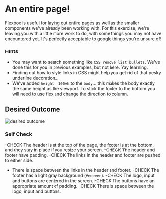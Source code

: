 # An entire page!

Flexbox is useful for laying out entire pages as well as the smaller components we've already been working with. For this exercise, we're leaving you with a little more work to do, with some things you may not have encountered yet. It's perfectly acceptable to google things you're unsure of!

### Hints
- You may want to search something like `CSS remove list bullets`.  We've done this for you in previous examples, but not here. Yay learning.
- Finding out how to style links in CSS might help you get rid of that pesky underline decoration...
- We've added `height: 100vh` to the `body`... this makes the body exactly the same height as the viewport. To stick the footer to the bottom you will need to use flex and change the direction to column.

## Desired Outcome
![desired outcome](./desired-outcome.png)

### Self Check

-CHECK The header is at the top of the page, the footer is at the bottom, and they stay in place if you resize your screen. 
-CHECK The header and footer have padding. 
-CHECK The links in the header and footer are pushed to either side. 
- There is space between the links in the header and footer.
-CHECK The footer has a light gray background (`#eeeeee`). 
-CHECK The logo, input and buttons are centered in the screen.
-CHECK The buttons have an appropriate amount of padding.
-CHECK There is space between the logo, input and buttons.
